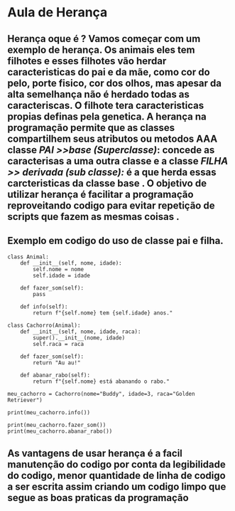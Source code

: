 # Aula de Herança
## Herança oque é ? Vamos começar com um exemplo de herança.     Os animais eles tem filhotes e esses filhotes vão herdar caracteristicas do pai e da mãe, como cor do pelo, porte fisico, cor dos olhos, mas apesar da alta semelhança não é herdado todas as caracteriscas.     O filhote tera caracteristicas propias definas pela genetica.     A herança na programação permite que as classes compartilhem seus atributos ou metodos AAA classe  *PAI >>base (Superclasse)*: concede as caracterisas a uma outra classe  e a classe *FILHA >> derivada (sub classe):* é a que herda essas carcteristicas da classe base . O objetivo de utilizar herança é facilitar a programação reproveitando codigo para evitar repetição de scripts que fazem as mesmas coisas .

## Exemplo em codigo do uso de classe pai e filha.
```
class Animal:
    def __init__(self, nome, idade):
        self.nome = nome
        self.idade = idade

    def fazer_som(self):
        pass  

    def info(self):
        return f"{self.nome} tem {self.idade} anos."

class Cachorro(Animal):
    def __init__(self, nome, idade, raca):
        super().__init__(nome, idade)
        self.raca = raca

    def fazer_som(self):
        return "Au au!"

    def abanar_rabo(self):
        return f"{self.nome} está abanando o rabo."

meu_cachorro = Cachorro(nome="Buddy", idade=3, raca="Golden Retriever")

print(meu_cachorro.info())

print(meu_cachorro.fazer_som())
print(meu_cachorro.abanar_rabo())

``` 
## As vantagens de usar herança é a facil manutenção do codigo por conta da legibilidade do codigo, menor quantidade de linha de codigo a ser escrita assim criando um codigo limpo que segue as boas praticas da programação
